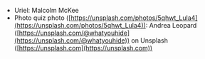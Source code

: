 * Uriel: Malcolm McKee
* Photo quiz photo ([https://unsplash.com/photos/5qhwt_Lula4](https://unsplash.com/photos/5qhwt_Lula4)): Andrea Leopard ([https://unsplash.com/@whatyouhide](https://unsplash.com/@whatyouhide)) on Unsplash ([https://unsplash.com](https://unsplash.com))